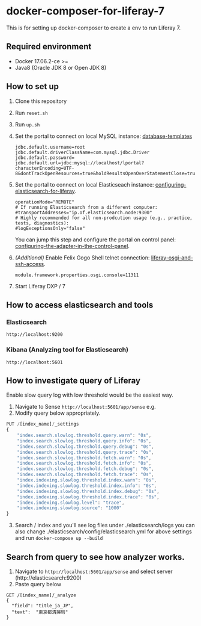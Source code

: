 # docker-composer-for-liferay-7

This is for setting up docker-composer to create a env to run Liferay 7.

## Required environment
- Docker 17.06.2-ce >=
- Java8 (Oracle JDK 8 or Open JDK 8)

## How to set up

1. Clone this repository
2. Run `reset.sh`
3. Run `up.sh`
4. Set the portal to connect on local MySQL instance: 
[database-templates](https://dev.liferay.com/pt/discover/reference/-/knowledge_base/7-0/database-templates)
    ```
    jdbc.default.username=root
    jdbc.default.driverClassName=com.mysql.jdbc.Driver
    jdbc.default.password=
    jdbc.default.url=jdbc:mysql://localhost/lportal?characterEncoding=UTF-8&dontTrackOpenResources=true&holdResultsOpenOverStatementClose=true&useFastDateParsing=false&useUnicode=true
    ```
5. Set the portal to connect on local Elasticseach instance:
    [configuring-elasticsearch-for-liferay](https://dev.liferay.com/en/discover/deployment/-/knowledge_base/7-0/configuring-elasticsearch-for-liferay-0#configuring-the-adapter-with-an-osgi-config-file).
    ```
    operationMode="REMOTE"
    # If running Elasticsearch from a different computer:
    #transportAddresses="ip.of.elasticsearch.node:9300"
    # Highly recommended for all non-prodcution usage (e.g., practice, tests, diagnostics):
    #logExceptionsOnly="false"
    ```
    You can jump this step and configure the portal on control panel:
    [configuring-the-adapter-in-the-control-panel](https://dev.liferay.com/en/discover/deployment/-/knowledge_base/7-0/configuring-elasticsearch-for-liferay-0#configuring-the-adapter-in-the-control-panel).

6. *(Additional)* Enable Felix Gogo Shell telnet connection:
    [liferay-osgi-and-ssh-access](https://community.liferay.com/en/blogs/-/blogs/liferay-osgi-and-ssh-access).

    ```
    module.framework.properties.osgi.console=11311
    ```

7. Start Liferay DXP / 7

## How to access elasticsearch and tools

### Elasticsearch

```http://localhost:9200```

### Kibana (Analyzing tool for Elasticsearch)

```http://localhost:5601```


## How to investigate query of Liferay

Enable slow query log with low threshold would be the easiest way.
1. Navigate to Sense ```http://localhost:5601/app/sense``` e.g.
2. Modify query below appropriately.

```javascript
PUT /[index_name]/_settings
{
    "index.search.slowlog.threshold.query.warn": "0s",
    "index.search.slowlog.threshold.query.info": "0s",
    "index.search.slowlog.threshold.query.debug": "0s",
    "index.search.slowlog.threshold.query.trace": "0s",
    "index.search.slowlog.threshold.fetch.warn": "0s",
    "index.search.slowlog.threshold.fetch.info": "0s",
    "index.search.slowlog.threshold.fetch.debug": "0s",
    "index.search.slowlog.threshold.fetch.trace": "0s",
    "index.indexing.slowlog.threshold.index.warn": "0s",
    "index.indexing.slowlog.threshold.index.info": "0s",
    "index.indexing.slowlog.threshold.index.debug": "0s",
    "index.indexing.slowlog.threshold.index.trace": "0s",
    "index.indexing.slowlog.level": "trace",
    "index.indexing.slowlog.source": "1000"
}
```
3. Search / index and you'll see log files under ./elasticsearch/logs
you can also change ./elasticsearch/config/elasticsearch.yml for above settings and run ```docker-compose up --build```

## Search from query to see how analyzer works.
1. Navigate to ```http://localhost:5601/app/sense``` and select server (http://elasticsearch:9200)
2. Paste query below
```
GET /[index_name]/_analyze
{
  "field": "title_ja_JP",
  "text":  "東京都清掃局"
}
```